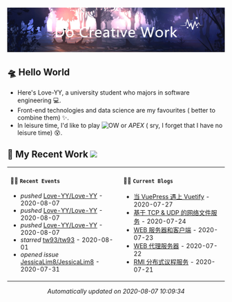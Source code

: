 <!-- insert background image -->
![avatar](https://raw.githubusercontent.com/Love-YY/Love-YY/master/src/background.png)

<!-- main intruction -->
## 🛸 Hello World
- Here's Love-YY, a university student who majors in software engineering 💻. 
- Front-end technologies and data science are my favourites ( better to combine them) ✨.
- In leisure time, I'd like to play ![OW](https://blz.nosdn.127.net/1/overwatch/images/common/overwatch.ico) or *APEX* ( sry, I forget that I have no leisure time) 😵.
## 🌈 My Recent Work  <img src="https://media.giphy.com/media/mGcNjsfWAjY5AEZNw6/giphy.gif" width="40">

<table>
<tr>
<td valign="top" width="52%">

#### 🚴‍♀️ `Recent Events`

<!-- event starts -->
* *pushed* <a href=https://github.com/Love-YY/Love-YY/commits/0beb2b7b6a12d451d8bbd19922e0ef660dfc4783 target='_blank'>Love-YY/Love-YY</a> - 2020-08-07
* *pushed* <a href=https://github.com/Love-YY/Love-YY/commits/a4bad3d6d7a0c5436b99b61fcabd09813324ae24 target='_blank'>Love-YY/Love-YY</a> - 2020-08-07
* *pushed* <a href=https://github.com/Love-YY/Love-YY/commits/abde7c2806501225fb669af7088416dc310f322a target='_blank'>Love-YY/Love-YY</a> - 2020-08-07
* *starred* <a href=https://github.com/tw93/tw93 target='_blank'>tw93/tw93</a> - 2020-08-01
* *opened issue* <a href=https://github.com/JessicaLim8/JessicaLim8/issues/88 target='_blank'>JessicaLim8/JessicaLim8</a> - 2020-07-31
<!-- event ends -->
</td>
<td valign="top" width="50%">

#### 🏄‍♂️ `Current Blogs`

<!-- blog starts -->
* <a href=https://www.flynoodle.xyz/views/blog/%E5%BD%93VuePress%E9%81%87%E4%B8%8AVuetify.html target='_blank'> 当 VuePress 遇上 Vuetify</a> - 2020-07-27
* <a href=https://www.flynoodle.xyz/views/network/%E5%9F%BA%E4%BA%8ETCP&UDP%E7%9A%84%E7%BD%91%E7%BB%9C%E6%96%87%E4%BB%B6%E6%9C%8D%E5%8A%A1.html target='_blank'> 基于 TCP & UDP 的网络文件服务</a> - 2020-07-24
* <a href=https://www.flynoodle.xyz/views/network/WEB%E6%9C%8D%E5%8A%A1%E5%99%A8%E5%92%8C%E5%AE%A2%E6%88%B7%E7%AB%AF.html target='_blank'> WEB 服务器和客户端</a> - 2020-07-23
* <a href=https://www.flynoodle.xyz/views/network/WEB%E4%BB%A3%E7%90%86%E6%9C%8D%E5%8A%A1%E5%99%A8.html target='_blank'> WEB 代理服务器</a> - 2020-07-22
* <a href=https://www.flynoodle.xyz/views/distributed/RMI%E5%88%86%E5%B8%83%E5%BC%8F%E8%AE%AE%E7%A8%8B%E6%9C%8D%E5%8A%A1.html target='_blank'> RMI 分布式议程服务</a> - 2020-07-21
<!-- blog ends -->
</td>
</tr>
</table>

<p align="center">
<i>
<!-- time starts -->
Automatically updated on 2020-08-07 10:09:34
<!-- time ends -->
</i>
</p>
